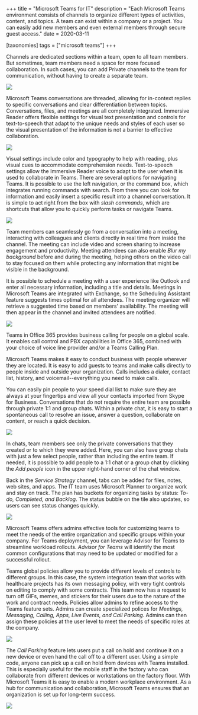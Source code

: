 +++
title = "Microsoft Teams for IT"
description = "Each Microsoft Teams environment consists of channels to organize different types of activities, content, and topics. A team can exist within a company or a project. You can easily add new members and even external members through secure guest access."
date = 2020-03-11

[taxonomies]
tags = ["microsoft teams"]
+++

Channels are dedicated sections within a team, open to all team members.
But sometimes, team members need a space for more focused collaboration.
In such cases, you can add Private channels to the team for
communication, without having to create a separate team.

![](https://o365hq.com/images/703.png)

Microsoft Teams conversations are threaded, allowing for in-context
replies to specific conversations and clear differentiation between
topics. Conversations, files, and meetings are all completely
integrated. Immersive Reader offers flexible settings for visual text
presentation and controls for text-to-speech that adapt to the unique
needs and styles of each user so the visual presentation of the
information is not a barrier to effective collaboration.

![](https://o365hq.com/images/705.png)

Visual settings include color and typography to help with reading, plus
visual cues to accommodate comprehension needs. Text-to-speech settings
allow the Immersive Reader voice to adapt to the user when it is used to
collaborate in Teams. There are several options for navigating Teams. It
is possible to use the left navigation, or the command box, which
integrates running commands with search. From there you can look for
information and easily insert a specific result into a channel
conversation. It is simple to act right from the box with *slash
commands*, which are shortcuts that allow you to quickly perform tasks
or navigate Teams.

![](https://o365hq.com/images/704.png)

Team members can seamlessly go from a conversation into a meeting,
interacting with colleagues and clients directly in real time from
inside the channel. The meeting can include video and screen sharing to
increase engagement and productivity. Meeting attendees can also enable
*Blur my background* before and during the meeting, helping others on
the video call to stay focused on them while protecting any information
that might be visible in the background.

It is possible to schedule a meeting with a user experience like
Outlook and enter all necessary information, including a title and
details. Meetings in Microsoft Teams are integrated with Exchange, so
the Scheduling Assistant feature suggests times optimal for all
attendees. The meeting organizer will retrieve a suggested time based on
members' availability. The meeting will then appear in the channel and
invited attendees are notified.

![](https://o365hq.com/images/706.png)

Teams in Office 365 provides business calling for people on a global
scale. It enables call control and PBX capabilities in Office
365, combined with your choice of voice line provider and/or a Teams
Calling Plan.

Microsoft Teams makes it easy to conduct business with people wherever
they are located. It is easy to add guests to teams and make calls directly
to people inside and outside your organization. Calls includes a dialer,
contact list, history, and voicemail--everything you need to make calls.

You can easily pin people to your speed dial list to make sure they are
always at your fingertips and view all your contacts imported from Skype
for Business. Conversations that do not require the entire team are
possible through private 1:1 and group chats. Within a private chat, it
is easy to start a spontaneous call to resolve an issue, answer a
question, collaborate on content, or reach a quick decision.

![](https://o365hq.com/images/707.png)

In chats, team members see only the private conversations that they
created or to which they were added. Here, you can also have group chats
with just a few select people, rather than including the entire team. If
needed, it is possible to add people to a 1:1 chat or a group chat by
clicking the *Add people* icon in the upper right-hand corner of the
chat window.

Back in the *Service Strategy* channel, tabs can be added for files,
notes, web sites, and apps. The IT team uses Microsoft Planner to
organize work and stay on track. The plan has buckets for organizing
tasks by status: *To-do, Completed, and Backlog*. The status bubble on
the tile also updates, so users can see status changes quickly.

![](https://o365hq.com/images/708.png)

Microsoft Teams offers admins effective tools for customizing teams to
meet the needs of the entire organization and specific groups within
your company. For Teams deployment, you can leverage Advisor for Teams
to streamline workload rollouts. *Advisor for Teams* will identify the
most common configurations that may need to be updated or modified for a
successful rollout.

Teams global policies allow you to provide different levels of controls
to different groups. In this case, the system integration team that
works with healthcare projects has its own messaging policy, with very
tight controls on editing to comply with some contracts. This team now
has a request to turn off GIFs, memes, and stickers for their
users due to the nature of the work and contract needs. Policies allow
admins to refine access to the Teams feature sets. Admins can create
specialized polices for *Meetings, Messaging, Calling, Apps, Live
Events, and Call Parking*. Admins can then assign these policies at the
user level to meet the needs of specific roles at the company.

![](https://o365hq.com/images/709.png)

The *Call Parking* feature lets users put a call on hold and continue it
on a new device or even hand the call off to a different user. Using a
simple code, anyone can pick up a call on hold from devices with Teams
installed. This is especially useful for the mobile staff in the factory
who can collaborate from different devices or workstations on the
factory floor. With Microsoft Teams it is easy to enable a modern
workplace environment. As a hub for communication and collaboration,
Microsoft Teams ensures that an organization is set up for long-term
success.

![](https://o365hq.com/images/710.png)
